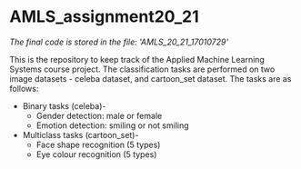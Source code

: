 # AMLS_assignment20_21

*The final code is stored in the file: 'AMLS_20_21_17010729'*


This is the repository to keep track of the Applied Machine Learning Systems course project.
The classification tasks are performed on two image datasets - celeba dataset, and cartoon_set dataset.
The tasks are as follows:
  * Binary tasks (celeba)-
    * Gender detection: male or female
    * Emotion detection: smiling or not smiling
  * Multiclass tasks (cartoon_set)-
    * Face shape recognition (5 types)
    * Eye colour recognition (5 types)


